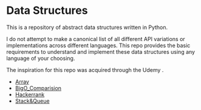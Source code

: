 # Data Structures

This is a repository of abstract data structures written in Python.

I do not attempt to make a canonical list of all different API variations or 
implementations across different languages. This repo provides the basic requirements 
to understand and implement these data structures using any language of your choosing.

The inspiration for this repo was acquired through the Udemy .


- [Array](#/tree/master/Array)
- [BigO_Comparision](#BigO_Comparision)
- [Hackerrank](#Hackerrank)
- [Stack&Queue](#Stack&Queue)